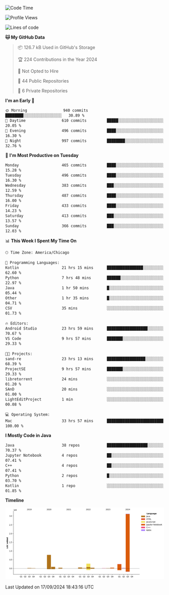 <!--START_SECTION:waka-->
![Code Time](http://img.shields.io/badge/Code%20Time-630%20hrs%2020%20mins-blue)

![Profile Views](http://img.shields.io/badge/Profile%20Views-4-blue)

![Lines of code](https://img.shields.io/badge/From%20Hello%20World%20I%27ve%20Written-4.8%20million%20lines%20of%20code-blue)

**🐱 My GitHub Data** 

> 📦 126.7 kB Used in GitHub's Storage 
 > 
> 🏆 224 Contributions in the Year 2024
 > 
> 🚫 Not Opted to Hire
 > 
> 📜 44 Public Repositories 
 > 
> 🔑 6 Private Repositories 
 > 
**I'm an Early 🐤** 

```text
🌞 Morning                940 commits         ████████░░░░░░░░░░░░░░░░░   30.89 % 
🌆 Daytime                610 commits         █████░░░░░░░░░░░░░░░░░░░░   20.05 % 
🌃 Evening                496 commits         ████░░░░░░░░░░░░░░░░░░░░░   16.30 % 
🌙 Night                  997 commits         ████████░░░░░░░░░░░░░░░░░   32.76 % 
```
📅 **I'm Most Productive on Tuesday** 

```text
Monday                   465 commits         ████░░░░░░░░░░░░░░░░░░░░░   15.28 % 
Tuesday                  496 commits         ████░░░░░░░░░░░░░░░░░░░░░   16.30 % 
Wednesday                383 commits         ███░░░░░░░░░░░░░░░░░░░░░░   12.59 % 
Thursday                 487 commits         ████░░░░░░░░░░░░░░░░░░░░░   16.00 % 
Friday                   433 commits         ████░░░░░░░░░░░░░░░░░░░░░   14.23 % 
Saturday                 413 commits         ███░░░░░░░░░░░░░░░░░░░░░░   13.57 % 
Sunday                   366 commits         ███░░░░░░░░░░░░░░░░░░░░░░   12.03 % 
```


📊 **This Week I Spent My Time On** 

```text
🕑︎ Time Zone: America/Chicago

💬 Programming Languages: 
Kotlin                   21 hrs 15 mins      ████████████████░░░░░░░░░   62.60 % 
Python                   7 hrs 48 mins       ██████░░░░░░░░░░░░░░░░░░░   22.97 % 
Java                     1 hr 50 mins        █░░░░░░░░░░░░░░░░░░░░░░░░   05.44 % 
Other                    1 hr 35 mins        █░░░░░░░░░░░░░░░░░░░░░░░░   04.71 % 
CSV                      35 mins             ░░░░░░░░░░░░░░░░░░░░░░░░░   01.73 % 

🔥 Editors: 
Android Studio           23 hrs 59 mins      ██████████████████░░░░░░░   70.67 % 
VS Code                  9 hrs 57 mins       ███████░░░░░░░░░░░░░░░░░░   29.33 % 

🐱‍💻 Projects: 
sand-re                  23 hrs 13 mins      █████████████████░░░░░░░░   68.39 % 
ProjectSE                9 hrs 57 mins       ███████░░░░░░░░░░░░░░░░░░   29.33 % 
libretorrent             24 mins             ░░░░░░░░░░░░░░░░░░░░░░░░░   01.20 % 
SAnD                     20 mins             ░░░░░░░░░░░░░░░░░░░░░░░░░   01.00 % 
LightEditProject         1 min               ░░░░░░░░░░░░░░░░░░░░░░░░░   00.08 % 

💻 Operating System: 
Mac                      33 hrs 57 mins      █████████████████████████   100.00 % 
```

**I Mostly Code in Java** 

```text
Java                     38 repos            ██████████████████░░░░░░░   70.37 % 
Jupyter Notebook         4 repos             ██░░░░░░░░░░░░░░░░░░░░░░░   07.41 % 
C++                      4 repos             ██░░░░░░░░░░░░░░░░░░░░░░░   07.41 % 
Python                   2 repos             █░░░░░░░░░░░░░░░░░░░░░░░░   03.70 % 
Kotlin                   1 repo              ░░░░░░░░░░░░░░░░░░░░░░░░░   01.85 % 
```



**Timeline**

![Lines of Code chart](https://raw.githubusercontent.com/phanijsp/phanijsp/main/assets/bar_graph.png)


 Last Updated on 17/09/2024 18:43:16 UTC
<!--END_SECTION:waka-->
